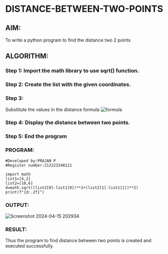 # DISTANCE-BETWEEN-TWO-POINTS

## AIM:
To write a python program to find the distance two 2 points
## ALGORITHM:
### Step 1: Import the math library to use sqrt() function.
### Step 2: Create the list with the given coordinates.
### Step 3: 
Substitute the values in the distance formula  ![formula](/formula.JPG)
### Step 4: Display the distance between two points.
### Step 5: End the program
### PROGRAM:
```
#Developed by:PRAJAN P
#Register number:212223240121

import math
list1=[4,2]
list2=[10,6]
d=math.sqrt((list2[0]-list1[0])**2+(list2[1]-list1[1])**2)
print(f"{d:.2f}") 
```

### OUTPUT:
![Screenshot 2024-04-15 202934](https://github.com/PRAJAN-23013995/DISTANCE-BETWEEN-TWO-POINTS/assets/150313345/8ee4a98b-4dbe-484d-9d11-e9e31ab92f78)


### RESULT:
Thus the program to find distance between two points is created and executed successfully.
